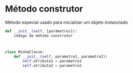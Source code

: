 # Método construtor

Método especial usado para inicializar um objeto instanciado

~~~python
def __init__(self, [parâmetros]):
    código do método construtor

~~~

# 

~~~python
class MinhaClasse:
    def __init__(self, parametro1, parametro2):
        self.atributo1 = parametro1
        self.atributo2 = parametro2

~~~
